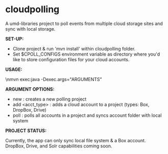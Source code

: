 # cloudpolling
A umd-libraries project to poll events from multiple cloud storage sites and sync with local storage.

**SET-UP:**
* Clone project & run 'mvn install' within cloudpolling folder.
* Set $CPOLL_CONFIGS environment variable as directory where you'd like to store configuration files for your cloud accounts.

**USAGE:**

\nmvn exec:java -Dexec.args="ARGUMENTS"

**ARGUMENT OPTIONS:**

* new <projectname> : creates a new polling project  
* add <projectname> <acct_type> : adds a cloud account to a project (types: Box, DropBox, Drive)  
* poll <projectname> : polls all accounts in a project and syncs account folder with local system  


**PROJECT STATUS:**  

Currently, the app can only sync local file system & a Box account. DropBox, Drive, and Solr capabilities coming soon.
